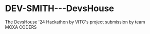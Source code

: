 # DEV-SMITH---DevsHouse
The DevsHouse '24 Hackathon by VITC's project submission by team MOXA CODERS
